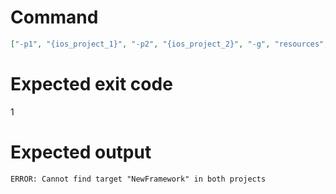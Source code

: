 # Command
```json
["-p1", "{ios_project_1}", "-p2", "{ios_project_2}", "-g", "resources", "-t", "NewFramework", "-f", "markdown"]
```

# Expected exit code
1

# Expected output
```
ERROR: Cannot find target "NewFramework" in both projects

```
